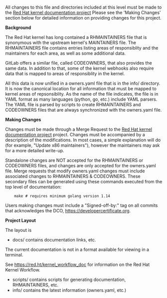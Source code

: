 All changes to this file and directories included at this level must be made
to the [Red Hat kernel documentation project](https://gitlab.com/redhat/rhel/src/kernel/documentation)
Please see the 'Making Changes' section below for detailed information on
providing changes for this project.

**Background**

The Red Hat kernel has long contained a RHMAINTAINERS file that is synonymous
with the upstream kernel's MAINTAINERS file.  The RHMAINTAINERS file contains
entries listing areas of responsiblity and the maintainers for each area, as
well as some additional data.

GitLab offers a similar file, called CODEOWNERS, that also provides the same
data.  In addition to that, some of the kernel webhooks also require data that
is mapped to areas of responsiblity in the kernel.

All this data is now unified in a owners.yaml file that is in the info/
directory.  It is now the canonical location for all information that must be
mapped to kernel areas of repsonsiblity.  As the name of the file indicates,
the file is in YAML format as many languages (python, go, etc.) include
YAML parsers.  The YAML file is parsed by scripts to create RHMAINTAINERS
and CODEOWNERS files that are always synchronized with the owners.yaml file.

**Making Changes**

Changes must be made through a Merge Request to the [Red Hat kernel documentation project](https://gitlab.com/redhat/rhel/src/kernel/documentation) project.  Changes must be
accompanied by a description of the modifications.  In most cases, a simple
explanation will do (for example, "Update x86 maintainers"), however the
maintainers may ask for a more detailed write-up.

Standalone changes are NOT accepted for the RHMAINTAINERS or CODEOWNERS files,
and changes are only accepted for the owners.yaml file.  Merge requests that
modify owners.yaml changes must include associated changes to RHMAINTAINERS &
CODEOWNERS.  These secondary files can be generated using these commands
executed from the top level of documentation:

```
	make # requires minimum golang version 1.14
```

Users making changes must include a "Signed-off-by:" tag on all commits that
acknowledges the DCO, https://developercertificate.org.

**Project Layout**

The layout is

- docs/ contains documentation links, etc.

The current documentation is not in a format available for viewing in a
terminal.

See https://red.ht/kernel_workflow_doc for information on the Red Hat Kernel
Workflow.

- scripts/ contains scripts for generating documentation, RHMAINTAINERS, etc.
- info/ contains the latest information (owners.yaml, etc.)


